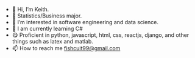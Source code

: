 - 👋 Hi, I’m Keith.
- 👀 Statistics/Business major.
- 👀 I’m interested in software engineering and data science.
- 🌱 I am currently learning C#
- 😋 Proficient in python, javascript, html, css, reactjs, django, and other things such as latex and matlab.
- 📫 How to reach me fishcuit99@gmail.com

<!---
Fishcuit/Fishcuit is a ✨ special ✨ repository because its `README.md` (this file) appears on your GitHub profile.
You can click the Preview link to take a look at your changes.
--->
